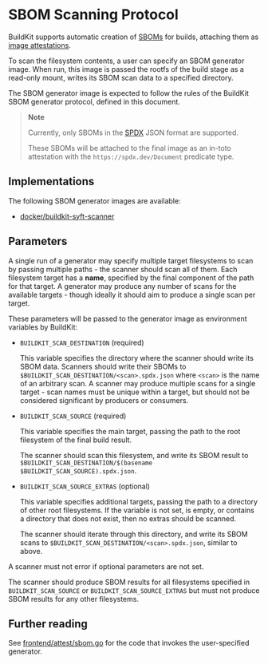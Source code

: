 # SBOM Scanning Protocol

BuildKit supports automatic creation of [SBOMs](https://en.wikipedia.org/wiki/Software_supply_chain)
for builds, attaching them as [image attestations](./attestation-storage.md).

To scan the filesystem contents, a user can specify an SBOM generator image.
When run, this image is passed the rootfs of the build stage as a read-only
mount, writes its SBOM scan data to a specified directory.

The SBOM generator image is expected to follow the rules of the BuildKit SBOM
generator protocol, defined in this document.

> **Note**
>
> Currently, only SBOMs in the [SPDX](https://spdx.dev) JSON format are
> supported.
>
> These SBOMs will be attached to the final image as an in-toto attestation
> with the `https://spdx.dev/Document` predicate type.

## Implementations

The following SBOM generator images are available:

- [docker/buildkit-syft-scanner](https://github.com/docker/buildkit-syft-scanner)

## Parameters

A single run of a generator may specify multiple target filesystems to scan by
passing multiple paths - the scanner should scan all of them. Each filesystem
target has a **name**, specified by the final component of the path for that
target. A generator may produce any number of scans for the available targets -
though ideally it should aim to produce a single scan per target.

These parameters will be passed to the generator image as environment variables
by BuildKit:

- `BUILDKIT_SCAN_DESTINATION` (required)

  This variable specifies the directory where the scanner should write its
  SBOM data. Scanners should write their SBOMs to `$BUILDKIT_SCAN_DESTINATION/<scan>.spdx.json`
  where `<scan>` is the name of an arbitrary scan. A scanner may produce
  multiple scans for a single target - scan names must be unique within a
  target, but should not be considered significant by producers or consumers.

- `BUILDKIT_SCAN_SOURCE` (required)

  This variable specifies the main target, passing the path to the root
  filesystem of the final build result.

  The scanner should scan this filesystem, and write its SBOM result to
  `$BUILDKIT_SCAN_DESTINATION/$(basename $BUILDKIT_SCAN_SOURCE).spdx.json`.

- `BUILDKIT_SCAN_SOURCE_EXTRAS` (optional)

  This variable specifies additional targets, passing the path to a directory
  of other root filesystems. If the variable is not set, is empty, or contains
  a directory that does not exist, then no extras should be scanned.

  The scanner should iterate through this directory, and write its SBOM scans
  to `$BUILDKIT_SCAN_DESTINATION/<scan>.spdx.json`, similar to above.

A scanner must not error if optional parameters are not set.

The scanner should produce SBOM results for all filesystems specified in
`BUILDKIT_SCAN_SOURCE` or `BUILDKIT_SCAN_SOURCE_EXTRAS` but must not produce
SBOM results for any other filesystems.

## Further reading

See [frontend/attest/sbom.go](https://github.com/moby/buildkit/blob/master/frontend/attest/sbom.go)
for the code that invokes the user-specified generator.
